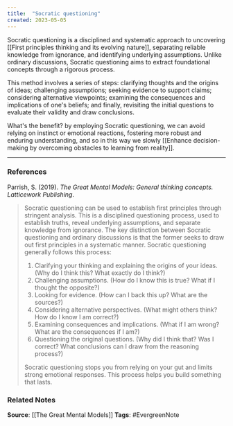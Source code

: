 ```yaml
---
title:  "Socratic questioning"
created: 2023-05-05
---
```


Socratic questioning is a disciplined and systematic approach to uncovering [[First principles thinking and its evolving nature]], separating reliable knowledge from ignorance, and identifying underlying assumptions. Unlike ordinary discussions, Socratic questioning aims to extract foundational concepts through a rigorous process. 

This method involves a series of steps: clarifying thoughts and the origins of ideas; challenging assumptions; seeking evidence to support claims; considering alternative viewpoints; examining the consequences and implications of one's beliefs; and finally, revisiting the initial questions to evaluate their validity and draw conclusions. 

What's the benefit? by employing Socratic questioning, we can avoid relying on instinct or emotional reactions, fostering more robust and enduring understanding, and so in this way we slowly [[Enhance decision-making by overcoming obstacles to learning from reality]].

---
### References

Parrish, S. (2019). _The Great Mental Models: General thinking concepts. Latticework Publishing_.

> Socratic questioning can be used to establish first principles through stringent analysis. This is a disciplined questioning process, used to establish truths, reveal underlying assumptions, and separate knowledge from ignorance. The key distinction between Socratic questioning and ordinary discussions is that the former seeks to draw out first principles in a systematic manner. Socratic questioning generally follows this process: 
> 
> 1. Clarifying your thinking and explaining the origins of your ideas. (Why do I think this? What exactly do I think?)
> 2. Challenging assumptions. (How do I know this is true? What if I thought the opposite?) 
> 3. Looking for evidence. (How can I back this up? What are the sources?)
> 4. Considering alternative perspectives. (What might others think? How do I know I am correct?)
> 5. Examining consequences and implications. (What if I am wrong? What are the consequences if I am?)
> 6. Questioning the original questions. (Why did I think that? Was I correct? What conclusions can I draw from the reasoning process?)
> 
> Socratic questioning stops you from relying on your gut and limits strong emotional responses. This process helps you build something that lasts.


### Related Notes
**Source**: [[The Great Mental Models]]
**Tags**: #EvergreenNote